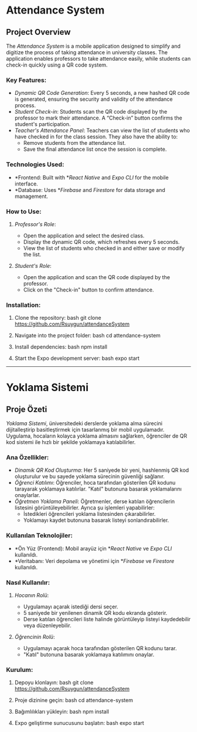 # Attendance System

## Project Overview

The *Attendance System* is a mobile application designed to simplify and digitize the process of taking attendance in university classes. The application enables professors to take attendance easily, while students can check-in quickly using a QR code system.

### Key Features:
- *Dynamic QR Code Generation*: Every 5 seconds, a new hashed QR code is generated, ensuring the security and validity of the attendance process.
- *Student Check-in*: Students scan the QR code displayed by the professor to mark their attendance. A “Check-in” button confirms the student's participation.
- *Teacher's Attendance Panel*: Teachers can view the list of students who have checked in for the class session. They also have the ability to:
  - Remove students from the attendance list.
  - Save the final attendance list once the session is complete.

### Technologies Used:
- *Frontend: Built with **React Native* and *Expo CLI* for the mobile interface.
- *Database: Uses **Firebase* and *Firestore* for data storage and management.

### How to Use:
1. *Professor's Role*:
   - Open the application and select the desired class.
   - Display the dynamic QR code, which refreshes every 5 seconds.
   - View the list of students who checked in and either save or modify the list.
   
2. *Student's Role*:
   - Open the application and scan the QR code displayed by the professor.
   - Click on the "Check-in" button to confirm attendance.

### Installation:
1. Clone the repository:
   bash
   git clone https://github.com/Rsuygun/attendanceSystem
   
2. Navigate into the project folder:
  bash
  cd attendance-system
  

3. Install dependencies:
  bash
  npm install
  
4. Start the Expo development server:
  bash
  expo start
  
---

# Yoklama Sistemi

## Proje Özeti
*Yoklama Sistemi*, üniversitedeki derslerde yoklama alma sürecini dijitalleştirip basitleştirmek için tasarlanmış bir mobil uygulamadır. Uygulama, hocaların kolayca yoklama almasını sağlarken, öğrenciler de QR kod sistemi ile hızlı bir şekilde yoklamaya katılabilirler.

### Ana Özellikler:
- *Dinamik QR Kod Oluşturma*: Her 5 saniyede bir yeni, hashlenmiş QR kod oluşturulur ve bu sayede yoklama sürecinin güvenliği sağlanır.
- *Öğrenci Katılımı*: Öğrenciler, hoca tarafından gösterilen QR kodunu tarayarak yoklamaya katılırlar. "Katıl" butonuna basarak yoklamalarını onaylarlar.
- *Öğretmen Yoklama Paneli*: Öğretmenler, derse katılan öğrencilerin listesini görüntüleyebilirler. Ayrıca şu işlemleri yapabilirler:
  - İstedikleri öğrencileri yoklama listesinden çıkarabilirler.
  - Yoklamayı kaydet butonuna basarak listeyi sonlandırabilirler.

### Kullanılan Teknolojiler:
- *Ön Yüz (Frontend): Mobil arayüz için **React Native* ve *Expo CLI* kullanıldı.
- *Veritabanı: Veri depolama ve yönetimi için **Firebase* ve *Firestore* kullanıldı.

### Nasıl Kullanılır:
1. *Hocanın Rolü*:
   - Uygulamayı açarak istediği dersi seçer.
   - 5 saniyede bir yenilenen dinamik QR kodu ekranda gösterir.
   - Derse katılan öğrencileri liste halinde görüntüleyip listeyi kaydedebilir veya düzenleyebilir.
   
2. *Öğrencinin Rolü*:
   - Uygulamayı açarak hoca tarafından gösterilen QR kodunu tarar.
   - "Katıl" butonuna basarak yoklamaya katılımını onaylar.

### Kurulum:
1. Depoyu klonlayın:
   bash
   git clone https://github.com/Rsuygun/attendanceSystem

2. Proje dizinine geçin:
  bash
  cd attendance-system
  

3. Bağımlılıkları yükleyin:
  bash
  npm install
  
4. Expo geliştirme sunucusunu başlatın:
  bash
  expo start


   
